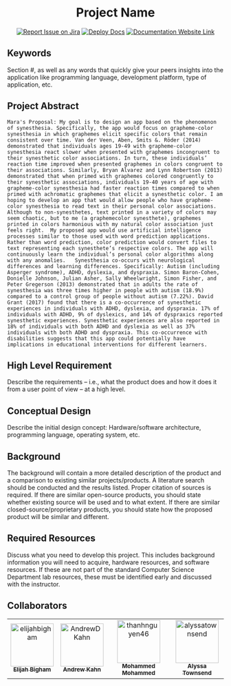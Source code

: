 <div align="center">

# Project Name
[![Report Issue on Jira](https://img.shields.io/badge/Report%20Issues-Jira-0052CC?style=flat&logo=jira-software)](https://temple-cis-projects-in-cs.atlassian.net/jira/software/c/projects/DT/issues)
[![Deploy Docs](https://github.com/ApplebaumIan/tu-cis-4398-docs-template/actions/workflows/deploy.yml/badge.svg)](https://github.com/ApplebaumIan/tu-cis-4398-docs-template/actions/workflows/deploy.yml)
[![Documentation Website Link](https://img.shields.io/badge/-Documentation%20Website-brightgreen)](https://applebaumian.github.io/tu-cis-4398-docs-template/)


</div>


## Keywords

Section #, as well as any words that quickly give your peers insights into the application like programming language, development platform, type of application, etc.

## Project Abstract

    Mara's Proposal: My goal is to design an app based on the phenomenon of synesthesia. Specifically, the app would focus on grapheme-color synesthesia in which graphemes elicit specific colors that remain consistent over time. Van der Veen, Aben, Smits &. Röder (2014) demonstrated that individuals ages 19-49 with grapheme-color synesthesia react slower when presented with graphemes incongruent to their synesthetic color associations. In turn, these individuals’ reaction time improved when presented graphemes in colors congruent to their associations. Similarly, Bryan Alvarez and Lynn Robertson (2013) demonstrated that when primed with graphemes colored congruently to their synesthetic associations, individuals 19-40 years of age with grapheme-color synesthesia had faster reaction times compared to when primed with achromatic graphemes that elicit a synesthetic color. I am hoping to develop an app that would allow people who have grapheme-color synesthesia to read text in their personal color associations. Although to non-synesthetes, text printed in a variety of colors may seem chaotic, but to me (a graphemecolor synesthete), graphemes printed in colors harmonious with my natural color association just feels right.  My proposed app would use artificial intelligence processes similar to those used with word prediction applications. Rather than word prediction, color prediction would convert files to text representing each synesthete’s respective colors. The app will continuously learn the individual’s personal color algorithms along with any anomalies.   Synesthesia co-occurs with neurological differences and learning differences. Specifically: Autism (including Asperger syndrome), ADHD, dyslexia, and dyspraxia. Simon Baron-Cohen, Donielle Johnson, Julian Asher, Sally Wheelwright, Simon Fisher, and Peter Gregerson (2013) demonstrated that in adults the rate of synesthesia was three times higher in people with autism (18.9%) compared to a control group of people without autism (7.22%). David Grant (2017) found that there is a co-occurrence of synesthetic experiences in individuals with ADHD, dyslexia, and dyspraxia. 17% of individuals with ADHD, 9% of dyslexics, and 14% of dyspraxics reported synesthetic experiences. Synesthetic experiences are also reported in 18% of individuals with both ADHD and dyslexia as well as 37% individuals with both ADHD and dyspraxia. This co-occurrence with disabilities suggests that this app could potentially have implications in educational interventions for different learners. 

## High Level Requirement

Describe the requirements – i.e., what the product does and how it does it from a user point of view – at a high level.

## Conceptual Design

Describe the initial design concept: Hardware/software architecture, programming language, operating system, etc.

## Background

The background will contain a more detailed description of the product and a comparison to existing similar projects/products. A literature search should be conducted and the results listed. Proper citation of sources is required. If there are similar open-source products, you should state whether existing source will be used and to what extent. If there are similar closed-source/proprietary products, you should state how the proposed product will be similar and different.

## Required Resources

Discuss what you need to develop this project. This includes background information you will need to acquire, hardware resources, and software resources. If these are not part of the standard Computer Science Department lab resources, these must be identified early and discussed with the instructor.

## Collaborators

[//]: # ( readme: collaborators -start )
<table>
<tr>
    <td align="center">
        <a href="https://github.com/elijahbigham">
            <img src="https://avatars.githubusercontent.com/u/40969165?v=4" width="100;" alt="elijahbigham"/>
            <br />
            <sub><b>Elijah Bigham</b></sub>
        </a>
    </td>
    <td align="center">
        <a href="https://github.com/AndrewDKahn">
            <img src="https://avatars.githubusercontent.com/u/49370482?v=4" width="100;" alt="AndrewDKahn"/>
            <br />
            <sub><b>Andrew Kahn</b></sub>
        </a>
    </td>
    <td align="center">
        <a href="https://github.com/thanhnguyen46">
            <img src="https://avatars.githubusercontent.com/u/60533187?v=4" width="100;" alt="thanhnguyen46"/>
            <br />
            <sub><b>Mohammed Mohammed</b></sub>
        </a>
    </td>
        <td align="center">
        <a href="https://github.com/alyssatownsend">
            <img src="https://avatars.githubusercontent.com/u/70662763?v=4"width="100;" alt="alyssatownsend"/>
            <br />
            <sub><b>Alyssa Townsend</b></sub>
        </a>
    </td>
   </tr>
</table>

[//]: # ( readme: collaborators -end )
